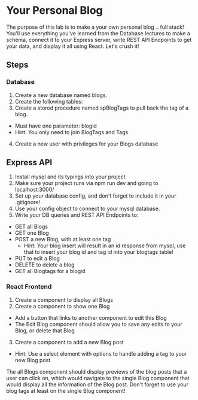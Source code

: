 # Your Personal Blog

The purpose of this lab is to make a your own personal blog .. full stack! You'll use everything you've learned from the Database lectures to make a schema, connect it to your Express server, write REST API Endpoints to get your data, and display it all using React. Let's crush it!

## Steps
### Database
1. Create a new database named blogs.
2. Create the following tables:
3. Create a stored procedure named spBlogTags to pull back the tag of a blog.
* Must have one parameter: blogid
* Hint: You only need to join BlogTags and Tags
4. Create a new user with privileges for your Blogs database

## Express API
1. Install mysql and its typings into your project
2. Make sure your project runs via npm run dev and going to localhost:3000/
3. Set up your database config, and don't forget to include it in your .gitignore!
4. Use your config object to connect to your mysql database.
5. Write your DB queries and REST API Endpoints to:
* GET all Blogs
* GET one Blog
* POST a new Blog, with at least one tag
    * Hint: Your blog insert will result in an id response from mysql, use that to insert your blog id and tag id into your blogtags table!
* PUT to edit a Blog
* DELETE to delete a blog
* GET all Blogtags for a blogid

### React Frontend

1. Create a component to display all Blogs
2. Create a component to show one Blog
* Add a button that links to another component to edit this Blog
* The Edit Blog component should allow you to save any edits to your Blog, or delete that Blog
3. Create a component to add a new Blog post
* Hint: Use a select element with options to handle adding a tag to your new Blog post

The all Blogs component should display previews of the blog posts that a user can click on, which would navigate to the single Blog component that would display all the information of the Blog post. Don't forget to use your blog tags at least on the single Blog component!